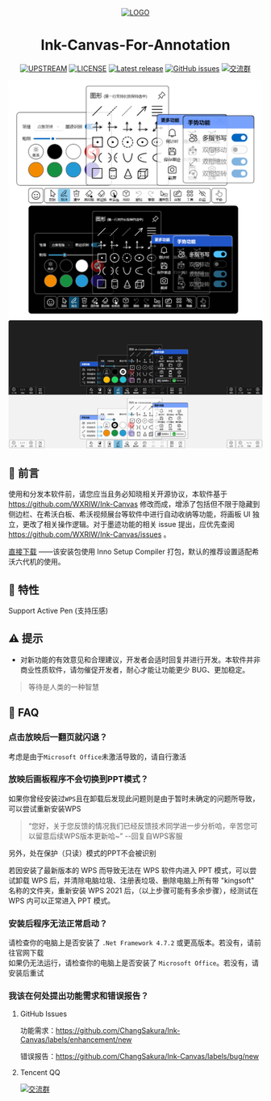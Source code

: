 <div align="center">

[![LOGO](Ink%20Canvas/Resources/Ink-Canvas-For-Annotation.png?raw=true "LOGO")](# "LOGO")

# Ink-Canvas-For-Annotation
[![UPSTREAM](https://img.shields.io/badge/UpStream-WXRIW%2FInk--Canvas-red.svg "LICENSE")](https://github.com/WXRIW/Ink-Canvas)
[![LICENSE](https://img.shields.io/badge/License-GPL--3.0-red.svg "LICENSE")](./LICENSE)
[![Latest release](https://img.shields.io/github/release/ChangSakura/Ink-Canvas.svg?style=shield)](https://github.com/ChangSakura/Ink-Canvas/releases/latest)
[![GitHub issues](https://img.shields.io/github/issues/ChangSakura/Ink-Canvas?logo=github)](https://github.com/ChangSakura/Ink-Canvas/issues)
[![交流群](https://img.shields.io/badge/-%E4%BA%A4%E6%B5%81%E7%BE%A4%20617707731-blue?style=flat&logo=TencentQQ)](https://qm.qq.com/q/AC777tzmEw)

![Screenshot-1](./Images/Ink-Canvas-For-Annotation%20Screenshot.png)
![Screenshot-2](./Images/Ink-Canvas-For-Annotation%20Blackboard%20Screenshot.png)

</div>

## 👀 前言
使用和分发本软件前，请您应当且务必知晓相关开源协议，本软件基于 https://github.com/WXRIW/Ink-Canvas 修改而成，增添了包括但不限于隐藏到侧边栏、在希沃白板、希沃视频展台等软件中进行自动收纳等功能，将画板 UI 独立，更改了相关操作逻辑。对于墨迹功能的相关 issue 提出，应优先查阅 https://github.com/WXRIW/Ink-Canvas/issues 。

[直接下载](https://github.com/ChangSakura/Ink-Canvas/releases/latest "Latest Releases")
——该安装包使用 Inno Setup Compiler 打包，默认的推荐设置适配希沃六代机的使用。

## 🔧 特性
Support Active Pen (支持压感)

## ⚠️ 提示
- 对新功能的有效意见和合理建议，开发者会适时回复并进行开发。本软件并非商业性质软件，请勿催促开发者，耐心才能让功能更少 BUG、更加稳定。

> 等待是人类的一种智慧

## 📗 FAQ

### 点击放映后一翻页就闪退？
考虑是由于`Microsoft Office`未激活导致的，请自行激活

### 放映后画板程序不会切换到PPT模式？
如果你曾经安装过`WPS`且在卸载后发现此问题则是由于暂时未确定的问题所导致，可以尝试重新安装WPS
> “您好，关于您反馈的情况我们已经反馈技术同学进一步分析哈，辛苦您可以留意后续WPS版本更新哈~” --回复自WPS客服

另外，处在保护（只读）模式的PPT不会被识别

若因安装了最新版本的 WPS 而导致无法在 WPS 软件内进入 PPT 模式，可以尝试卸载 WPS 后，并清除电脑垃圾、注册表垃圾、删除电脑上所有带 "kingsoft" 名称的文件夹，重新安装 WPS 2021 后，（以上步骤可能有多余步骤），经测试在 WPS 内可以正常进入 PPT 模式。

### **安装后**程序无法正常启动？
请检查你的电脑上是否安装了 `.Net Framework 4.7.2` 或更高版本。若没有，请前往官网下载  
如果仍无法运行，请检查你的电脑上是否安装了 `Microsoft Office`。若没有，请安装后重试

### 我该在何处提出功能需求和错误报告？

1. GitHub Issues

    功能需求：https://github.com/ChangSakura/Ink-Canvas/labels/enhancement/new 

    错误报告：https://github.com/ChangSakura/Ink-Canvas/labels/bug/new

2. Tencent QQ

    [![交流群](https://img.shields.io/badge/-%E4%BA%A4%E6%B5%81%E7%BE%A4%20617707731-blue?style=flat&logo=TencentQQ)](https://qm.qq.com/q/AC777tzmEw)